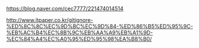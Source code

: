 <https://blog.naver.com/cec7777/221474014514>

<http://www.itpaper.co.kr/gitignore-%ED%8C%8C%EC%9D%BC%EC%9D%84-%ED%86%B5%ED%95%9C-%EB%AC%B4%EC%8B%9C%EB%AA%A9%EB%A1%9D-%EC%84%A4%EC%A0%95%ED%95%98%EA%B8%B0/>
